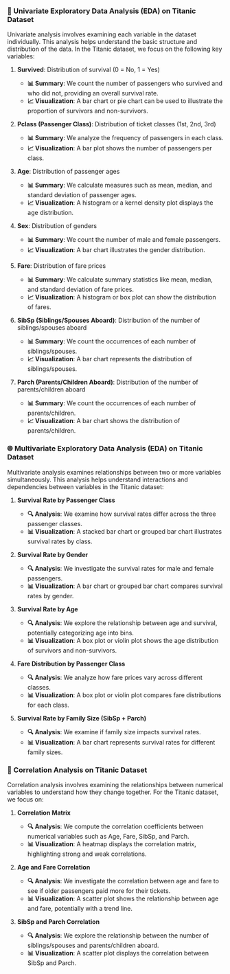 ### 🚢 Univariate Exploratory Data Analysis (EDA) on Titanic Dataset

Univariate analysis involves examining each variable in the dataset individually. This analysis helps understand the basic structure and distribution of the data. In the Titanic dataset, we focus on the following key variables:

1. **Survived**: Distribution of survival (0 = No, 1 = Yes)
   - **📊 Summary**: We count the number of passengers who survived and who did not, providing an overall survival rate.
   - **📈 Visualization**: A bar chart or pie chart can be used to illustrate the proportion of survivors and non-survivors.

2. **Pclass (Passenger Class)**: Distribution of ticket classes (1st, 2nd, 3rd)
   - **📊 Summary**: We analyze the frequency of passengers in each class.
   - **📈 Visualization**: A bar plot shows the number of passengers per class.

3. **Age**: Distribution of passenger ages
   - **📊 Summary**: We calculate measures such as mean, median, and standard deviation of passenger ages.
   - **📈 Visualization**: A histogram or a kernel density plot displays the age distribution.

4. **Sex**: Distribution of genders
   - **📊 Summary**: We count the number of male and female passengers.
   - **📈 Visualization**: A bar chart illustrates the gender distribution.

5. **Fare**: Distribution of fare prices
   - **📊 Summary**: We calculate summary statistics like mean, median, and standard deviation of fare prices.
   - **📈 Visualization**: A histogram or box plot can show the distribution of fares.

6. **SibSp (Siblings/Spouses Aboard)**: Distribution of the number of siblings/spouses aboard
   - **📊 Summary**: We count the occurrences of each number of siblings/spouses.
   - **📈 Visualization**: A bar chart represents the distribution of siblings/spouses.

7. **Parch (Parents/Children Aboard)**: Distribution of the number of parents/children aboard
   - **📊 Summary**: We count the occurrences of each number of parents/children.
   - **📈 Visualization**: A bar chart shows the distribution of parents/children.

### 🌐 Multivariate Exploratory Data Analysis (EDA) on Titanic Dataset

Multivariate analysis examines relationships between two or more variables simultaneously. This analysis helps understand interactions and dependencies between variables in the Titanic dataset:

1. **Survival Rate by Passenger Class**
   - **🔍 Analysis**: We examine how survival rates differ across the three passenger classes.
   - **📊 Visualization**: A stacked bar chart or grouped bar chart illustrates survival rates by class.

2. **Survival Rate by Gender**
   - **🔍 Analysis**: We investigate the survival rates for male and female passengers.
   - **📊 Visualization**: A bar chart or grouped bar chart compares survival rates by gender.

3. **Survival Rate by Age**
   - **🔍 Analysis**: We explore the relationship between age and survival, potentially categorizing age into bins.
   - **📊 Visualization**: A box plot or violin plot shows the age distribution of survivors and non-survivors.

4. **Fare Distribution by Passenger Class**
   - **🔍 Analysis**: We analyze how fare prices vary across different classes.
   - **📊 Visualization**: A box plot or violin plot compares fare distributions for each class.

5. **Survival Rate by Family Size (SibSp + Parch)**
   - **🔍 Analysis**: We examine if family size impacts survival rates.
   - **📊 Visualization**: A bar chart represents survival rates for different family sizes.

### 🔗 Correlation Analysis on Titanic Dataset

Correlation analysis involves examining the relationships between numerical variables to understand how they change together. For the Titanic dataset, we focus on:

1. **Correlation Matrix**
   - **🔍 Analysis**: We compute the correlation coefficients between numerical variables such as Age, Fare, SibSp, and Parch.
   - **📊 Visualization**: A heatmap displays the correlation matrix, highlighting strong and weak correlations.

2. **Age and Fare Correlation**
   - **🔍 Analysis**: We investigate the correlation between age and fare to see if older passengers paid more for their tickets.
   - **📊 Visualization**: A scatter plot shows the relationship between age and fare, potentially with a trend line.

3. **SibSp and Parch Correlation**
   - **🔍 Analysis**: We explore the relationship between the number of siblings/spouses and parents/children aboard.
   - **📊 Visualization**: A scatter plot displays the correlation between SibSp and Parch.
